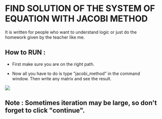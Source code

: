 # FIND SOLUTION OF THE SYSTEM OF EQUATION WITH JACOBI METHOD
It is written for people who want to understand logic or just do the homework given by the teacher like me.


## How to RUN :

-  First make sure you are on the right path.

-  Now all you have to do is type "jacobi_method" in the command window.
Then write any matrix and see the result.

 <img src="./images/answer.png">

 ## Note : Sometimes iteration may be large, so don't forget to click "continue".
